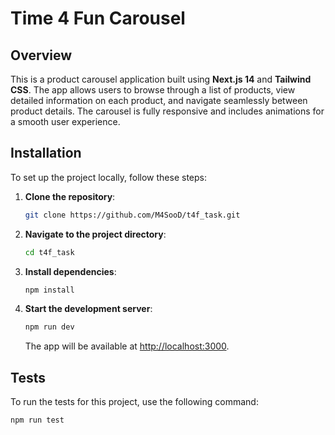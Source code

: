 # Time 4 Fun Carousel

## Overview

This is a product carousel application built using **Next.js 14** and **Tailwind CSS**. The app allows users to browse through a list of products, view detailed information on each product, and navigate seamlessly between product details. The carousel is fully responsive and includes animations for a smooth user experience.

## Installation

To set up the project locally, follow these steps:

1. **Clone the repository**:

   ```bash
   git clone https://github.com/M4SooD/t4f_task.git
   ```

2. **Navigate to the project directory**:

   ```bash
   cd t4f_task
   ```

3. **Install dependencies**:

   ```bash
   npm install
   ```

4. **Start the development server**:

   ```bash
   npm run dev
   ```

   The app will be available at [http://localhost:3000](http://localhost:3000).

## Tests

To run the tests for this project, use the following command:

```bash
npm run test
```
